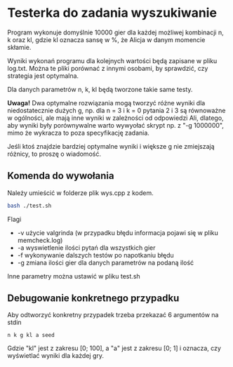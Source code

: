 # Testerka do zadania wyszukiwanie
Program wykonuje domyślnie 10000 gier dla każdej możliwej kombinacji n, k oraz kl, gdzie kl oznacza sansę w %, że Alicja w danym momencie skłamie.

Wyniki wykonań programu dla kolejnych wartości będą zapisane w pliku log.txt. Można te pliki porównać z innymi osobami, by sprawdzić, czy strategia jest optymalna.

Dla danych parametrów n, k, kl będą tworzone takie same testy.

**Uwaga!** Dwa optymalne rozwiązania mogą tworzyć różne wyniki dla niedostatecznie dużych g, np. dla n = 3 i k = 0 pytania 2 i 3 są równoważne w ogólności, ale mają inne wyniki w zależności od odpowiedzi Ali, dlatego, aby wyniki były porównywalne warto wywyołać skrypt np. z "-g 1000000",
mimo że wykracza to poza specyfikację zadania.

Jeśli ktoś znajdzie bardziej optymalne wyniki i większe g nie zmiejszają różnicy, to proszę o wiadomość.

## Komenda do wywołania
Należy umieścić w folderze plik wys.cpp z kodem.
```bash
bash ./test.sh
```
Flagi
- -v użycie valgrinda (w przypadku błędu informacja pojawi się w pliku memcheck.log)
- -a wyswietlenie ilości pytań dla wszystkich gier
- -f wykonywanie dalszych testów po napotkaniu błędu
- -g zmiana ilości gier dla danych parametrów na podaną ilość

Inne parametry można ustawić w pliku test.sh

## Debugowanie konkretnego przypadku
Aby odtworzyć konkretny przypadek trzeba przekazać 6 argumentów na stdin
```
n k g kl a seed
```
Gdzie "kl" jest z zakresu [0; 100], a "a" jest z zakresu [0; 1] i oznacza, czy wyświetlać wyniki dla każdej gry.
